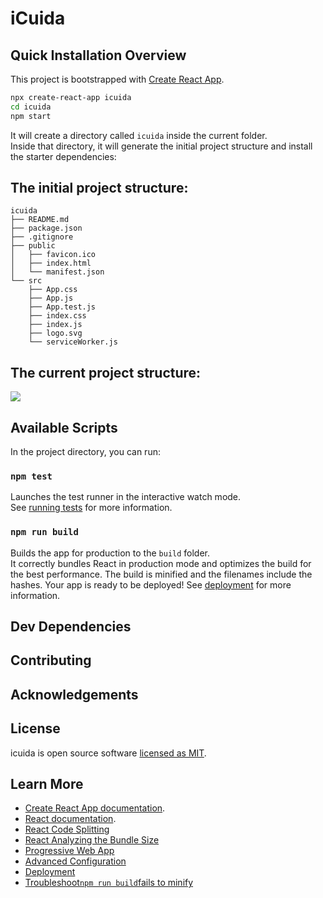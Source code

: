# iCuida

## Quick Installation Overview
This project is bootstrapped with [Create React App](https://github.com/facebook/create-react-app).
```sh
npx create-react-app icuida
cd icuida
npm start
```
It will create a directory called `icuida` inside the current folder.<br>
Inside that directory, it will generate the initial project structure and install the starter dependencies:

## The initial project structure:
```
icuida
├── README.md
├── package.json
├── .gitignore
├── public
│   ├── favicon.ico
│   ├── index.html
│   └── manifest.json
└── src
    ├── App.css
    ├── App.js
    ├── App.test.js
    ├── index.css
    ├── index.js
    ├── logo.svg
    └── serviceWorker.js
```
## The current project structure:
 ![](image.png) 

## Available Scripts
In the project directory, you can run:

### `npm test`
Launches the test runner in the interactive watch mode.<br>
See [running tests](https://facebook.github.io/create-react-app/docs/running-tests) for more information.

### `npm run build`
Builds the app for production to the `build` folder.<br>
It correctly bundles React in production mode and optimizes the build for the best performance.
The build is minified and the filenames include the hashes. Your app is ready to be deployed! See [deployment](https://facebook.github.io/create-react-app/docs/deployment) for more information.

## Dev Dependencies 

## Contributing

## Acknowledgements

## License
icuida is open source software [licensed as MIT](https://github.com/dianavile/iCuida/blob/master/LICENSE).

## Learn More
- [Create React App documentation](https://facebook.github.io/create-react-app/docs/getting-started).
- [React documentation](https://reactjs.org/).
- [React Code Splitting](https://facebook.github.io/create-react-app/docs/code-splitting)
- [React Analyzing the Bundle Size](https://facebook.github.io/create-react-app/docs/analyzing-the-bundle-size)
- [Progressive Web App](https://facebook.github.io/create-react-app/docs/making-a-progressive-web-app)
- [Advanced Configuration](https://facebook.github.io/create-react-app/docs/advanced-configuration)
- [Deployment](https://facebook.github.io/create-react-app/docs/deployment)
- [Troubleshoot`npm run build`fails to minify](https://facebook.github.io/create-react-app/docs/troubleshooting#npm-run-build-fails-to-minify)

